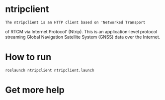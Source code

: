 # ntripclient

    The ntripclient is an HTTP client based on 'Networked Transport
of RTCM via Internet Protocol' (Ntrip). This is an application-level 
protocol streaming Global Navigation Satellite System (GNSS) data over 
the Internet.
    
# How to run

    roslaunch ntripclient ntripclient.launch
    
# Get more help 
